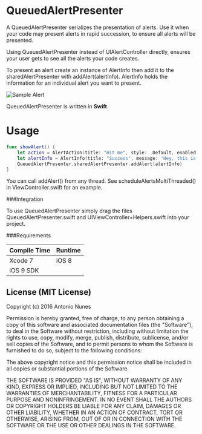 QueuedAlertPresenter
====

A QueuedAlertPresenter serializes the presentation of alerts. Use it when your code may present alerts in rapid succession, to ensure all alerts will be presented.

Using QueuedAlertPresenter instead of UIAlertController directly, ensures your user gets to see all the alerts your code creates.

To present an alert create an instance of AlertInfo then add it to the sharedAlertPresenter with addAlert(alertInfo).
AlertInfo holds the information for an individual alert you want to present.

![Sample Alert](https://sintraworks.github.io/QueuedAlertPresenter/images/QueuedAlertPresenter2.png)

QueuedAlertPresenter is written in **Swift**.

Usage
====

```swift
func showAlert() {
    let action = AlertAction(title: "Hit me", style: .Default, enabled: true, isPreferredAction: true, handler: nil)
    let alertInfo = AlertInfo(title: "Success", message: "Hey, this is alert nº \(i)", actions: [action])
    QueuedAlertPresenter.sharedAlertPresenter.addAlert(alertInfo)
}
```

You can call addAlert() from any thread. See scheduleAlertsMultiThreaded() in ViewController.swift for an example.

###Integration

To use QueuedAlertPresenter simply drag the files QueuedAlertPresenter.swift and UIViewController+Helpers.swift into your project.

###Requirements

| Compile Time  | Runtime       |
| :------------ | :------------ |
| Xcode 7       | iOS 8         |
| iOS 9 SDK     |               

## License (MIT License)
Copyright (c) 2016 Antonio Nunes

Permission is hereby granted, free of charge, to any person obtaining a copy
of this software and associated documentation files (the "Software"), to deal
in the Software without restriction, including without limitation the rights
to use, copy, modify, merge, publish, distribute, sublicense, and/or sell
copies of the Software, and to permit persons to whom the Software is
furnished to do so, subject to the following conditions:

The above copyright notice and this permission notice shall be included in
all copies or substantial portions of the Software.

THE SOFTWARE IS PROVIDED "AS IS", WITHOUT WARRANTY OF ANY KIND, EXPRESS OR
IMPLIED, INCLUDING BUT NOT LIMITED TO THE WARRANTIES OF MERCHANTABILITY,
FITNESS FOR A PARTICULAR PURPOSE AND NONINFRINGEMENT. IN NO EVENT SHALL THE
AUTHORS OR COPYRIGHT HOLDERS BE LIABLE FOR ANY CLAIM, DAMAGES OR OTHER
LIABILITY, WHETHER IN AN ACTION OF CONTRACT, TORT OR OTHERWISE, ARISING FROM,
OUT OF OR IN CONNECTION WITH THE SOFTWARE OR THE USE OR OTHER DEALINGS IN
THE SOFTWARE.

